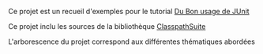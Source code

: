 Ce projet est un recueil d'exemples pour le tutorial [Du Bon usage de JUnit](http://blog.soat.fr/2013/12/du-bon-usage-de-junit/)

Ce projet inclu les sources de la bibliothèque [ClasspathSuite](http://www.johanneslink.net/projects/cpsuite.jsp)


L'arborescence du projet correspond aux différentes thématiques abordées


